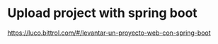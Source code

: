 # Upload project with spring boot

https://luco.bittrol.com/#/levantar-un-proyecto-web-con-spring-boot
